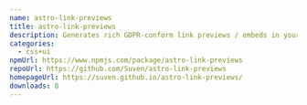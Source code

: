 ```yaml
---
name: astro-link-previews
title: astro-link-previews
description: Generates rich GDPR-conform link previews / embeds in your astro project.
categories:
  - css+ui
npmUrl: https://www.npmjs.com/package/astro-link-previews
repoUrl: https://github.com/Suven/astro-link-previews
homepageUrl: https://suven.github.io/astro-link-previews/
downloads: 8
---
```

